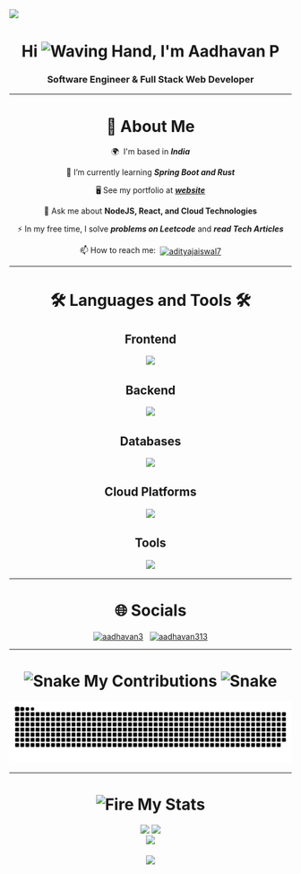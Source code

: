 <img src="https://github.com/Anmol-Baranwal/Cool-GIFs-For-GitHub/assets/74038190/d48893bd-0757-481c-8d7e-ba3e163feae7" />


<h1 align="center">Hi <img src="https://raw.githubusercontent.com/Tarikul-Islam-Anik/Animated-Fluent-Emojis/master/Emojis/Hand%20gestures/Waving%20Hand.png" alt="Waving Hand" width="65" height="60" />, I'm Aadhavan P</h1> 

<div align="center">
   <h3>Software Engineer & Full Stack Web Developer</h3>
</div>

---

<h1 align="center">💫 About Me </h1>

<div align="center">

 🌍  I'm based in ***India***

<!-- * 🔭 I’m currently working as a Software Engineer and Cross-Platform Application Developer. -->

 🌱 I’m currently learning ***Spring Boot and Rust***

 🖥️ See my portfolio at ***[website](https://aadhavan-portfolio.vercel.app/)***

 💬 Ask me about **NodeJS, React, and Cloud Technologies**

 ⚡ In my free time, I solve ***problems on Leetcode*** and ***read Tech Articles***

 📫 How to reach me: &nbsp;<a href="https://www.linkedin.com/in/aadhavanp/" target="_blank"><img align="center" src="https://raw.githubusercontent.com/rahuldkjain/github-profile-readme-generator/master/src/images/icons/Social/linked-in-alt.svg" alt="adityajaiswal7" height="30" width="40" /></a>

</div>

---

<h1 align="center">🛠️ Languages and Tools 🛠️</h1>

<div align="center">
   <h2>Frontend</h2>
   <img src="https://skillicons.dev/icons?i=html,css,bootstrap,react,redux,angular,svelte,nextjs,js,ts,tailwindcss"/>
   <h2>Backend</h2>
   <img src="https://skillicons.dev/icons?i=c,cpp,cs,java,dotnet,nodejs,express,spring,django,flask,py,rust,dart,flutter"/>
   <h2>Databases</h2>
   <img src="https://skillicons.dev/icons?i=mongodb,mysql"/>
   <h2>Cloud Platforms</h2>
   <img src="https://skillicons.dev/icons?i=aws,azure,gcp,firebase"/>
   <h2>Tools</h2>
   <img src="https://skillicons.dev/icons?i=linux,docker,bash,git,github,visualstudio,vscode,idea,postman,wordpress,androidstudio"/>
</div>

---

<h1 align="center">🌐 Socials</h1>

<div align="center">
<a href="https://www.codechef.com/users/aadhavan3" target="blank"><img align="center" src="https://cdn.jsdelivr.net/npm/simple-icons@3.1.0/icons/codechef.svg" alt="aadhavan3" height="30" width="40" /></a> &nbsp;
<a href="https://www.leetcode.com/aadhavan313" target="blank"><img align="center" src="https://raw.githubusercontent.com/rahuldkjain/github-profile-readme-generator/master/src/images/icons/Social/leet-code.svg" alt="aadhavan313" height="30" width="40" /></a>
</div>

---

<h1 align="center"><img src="https://raw.githubusercontent.com/Tarikul-Islam-Anik/Animated-Fluent-Emojis/master/Emojis/Animals/Snake.png" alt="Snake" width="30" height="30" /> My Contributions <img src="https://raw.githubusercontent.com/Tarikul-Islam-Anik/Animated-Fluent-Emojis/master/Emojis/Animals/Snake.png" alt="Snake" width="30" height="30" /></h1> 

<div align="center">
<picture>
  <source media="(prefers-color-scheme: dark)" srcset="https://raw.githubusercontent.com/Aadhavancnp/Aadhavancnp/output/github-snake-dark.svg" />
  <source media="(prefers-color-scheme: light)" srcset="https://raw.githubusercontent.com/Aadhavancnp/Aadhavancnp/output/github-snake.svg" />
  <img alt="github-snake" src="https://raw.githubusercontent.com/Aadhavancnp/Aadhavancnp/output/github-snake.svg" />
</picture>
</div>

---

<h1 align="center"> <img src="https://raw.githubusercontent.com/Tarikul-Islam-Anik/Animated-Fluent-Emojis/master/Emojis/Travel%20and%20places/Fire.png" alt="Fire" width="35" height="35" /> My Stats </h1>

<div align="center">
  <img width="390" src="https://github-readme-streak-stats-lilac-six.vercel.app?user=Aadhavancnp&count_private=true&theme=dark&border_radius=10" />
  <img width="390" src="https://github-readme-stats-orcin-eight-82.vercel.app/api?username=Aadhavancnp&show_icons=true&count_private=true&theme=vision-friendly-dark&rank_icon=github&border_radius=10" />
   <br/>
   <img src="https://github-readme-stats-orcin-eight-82.vercel.app/api/top-langs/?username=Aadhavancnp&hide=html,cmake&size_weight=0.5&count_weight=0.5&layout=compact&theme=vision-friendly-dark&langs_count=10&border_radius=10&card_width=360" />
</div>
<!-- [![GitHub Streak](https://github-readme-streak-stats-lilac-six.vercel.app?user=Aadhavancnp&count_private=true&theme=dark&border_radius=10)](https://git.io/streak-stats)
[![GitHub Stats-Dark](https://github-readme-stats-orcin-eight-82.vercel.app/api?username=Aadhavancnp&show_icons=true&count_private=true&theme=vision-friendly-dark&rank_icon=github&border_radius=10#gh-dark-mode-only)](https://github.com/anuraghazra/github-readme-stats#gh-dark-mode-only) 
[![GitHub Stats-Light](https://github-readme-stats-orcin-eight-82.vercel.app/api?username=Aadhavancnp&show_icons=true&count_private=true&theme=default&rank_icon=github&border_radius=10#gh-light-mode-only)](https://github.com/anuraghazra/github-readme-stats#gh-light-mode-only) -->
<br/>

<div align="center">
  <img width="790" src="https://github-readme-activity-graph.vercel.app/graph?username=AadhavanCnp&theme=react"/>
</div>



